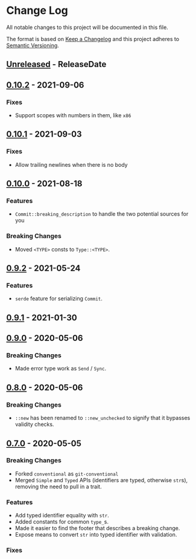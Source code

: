 # Change Log
All notable changes to this project will be documented in this file.

The format is based on [Keep a Changelog](http://keepachangelog.com/)
and this project adheres to [Semantic Versioning](http://semver.org/).

<!-- next-header -->
## [Unreleased] - ReleaseDate

## [0.10.2] - 2021-09-06

### Fixes

- Support scopes with numbers in them, like `x86`

## [0.10.1] - 2021-09-03

### Fixes

- Allow trailing newlines when there is no body

## [0.10.0] - 2021-08-18

### Features

- `Commit::breaking_description` to handle the two potential sources for you

### Breaking Changes

- Moved `<TYPE>` consts to `Type::<TYPE>`.

## [0.9.2] - 2021-05-24

### Features

- `serde` feature for serializing `Commit`.

## [0.9.1] - 2021-01-30

## [0.9.0] - 2020-05-06

### Breaking Changes

- Made error type work as `Send` / `Sync`.

## [0.8.0] - 2020-05-06

### Breaking Changes

- `::new` has been renamed to `::new_unchecked` to signify that it bypasses validity checks.

## [0.7.0] - 2020-05-05

### Breaking Changes

- Forked `conventional` as `git-conventional`
- Merged `Simple` and `Typed` APIs (identifiers are typed, otherwise `str`s), removing the need to pull in a trait.

### Features

- Add typed identifier equality with `str`.
- Added constants for common `type_`s.
- Made it easier to find the footer that describes a breaking change.
- Expose means to convert `str` into typed identifier with validation.

### Fixes

<!-- next-url -->
[Unreleased]: https://github.com/crate-ci/git-conventional/compare/v0.10.2...HEAD
[0.10.2]: https://github.com/crate-ci/git-conventional/compare/v0.10.1...v0.10.2
[0.10.1]: https://github.com/crate-ci/git-conventional/compare/v0.10.0...v0.10.1
[0.10.0]: https://github.com/crate-ci/git-conventional/compare/v0.9.2...v0.10.0
[0.9.2]: https://github.com/crate-ci/git-conventional/compare/v0.9.1...v0.9.2
[0.9.1]: https://github.com/crate-ci/git-conventional/compare/v0.9.0...v0.9.1
[0.9.0]: https://github.com/crate-ci/git-conventional/compare/v0.8.0...v0.9.0
[0.8.0]: https://github.com/crate-ci/git-conventional/compare/v0.7.0...v0.8.0
[0.7.0]: https://github.com/crate-ci/git-conventional/compare/ccaed9b35854a3536c4a2c89b89e33fbc5b6b4e4...v0.7.0
